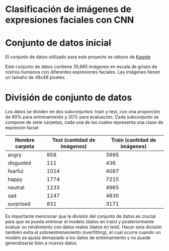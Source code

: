# Clasificación de imágenes de expresiones faciales con CNN
# Conjunto de datos inicial
El conjunto de datos utilizado para este proyecto se obtuvo de [Kaggle](https://www.kaggle.com/datasets/ananthu017/emotion-detection-fer)

Este conjunto de datos contiene 35,685 imágenes en escala de grises de rostros humanos con diferentes expresiones faciales. Las imágenes tienen un tamaño de 48x48 píxeles. 


# División de conjunto de datos
Los datos se dividen en dos subconjuntos: train y test, con una proporción de 80% para entrenamiento y 20% para evaluación. Cada subconjunto se compone de siete carpetas, cada una de las cuales representa una clase de expresión facial:


| Nombre carpeta | Test (cantidad de imágenes) | Train (cantidad de imágenes) |
| -------------- | --------------------------- | ---------------------------- |
| angry          | 958                         | 3995                         |
| disgusted      | 111                         | 436                          |
| fearful        | 1024                        | 4097                         |
| happy          | 1774                        | 7215                         |
| neutral        | 1233                        | 4965                         |
| sad            | 1247                        | 4830                         |
| surprised      | 831                         | 3171                         |



Es importante mencionar que la división del conjunto de datos es crucial para que se pueda entrenar el modelo (datos en train) y posteriormente evaluar su rendimiento con datos reales (datos en test). Hacer esta división también evita el sobreentrenamiento (overfitting), el cual ocurre cuando un modelo se ajusta demasiado a los datos de entrenamiento y no puede generalizarse bien a nuevos datos.

